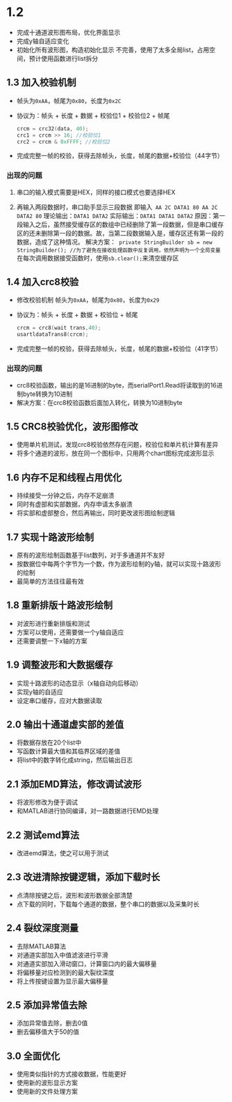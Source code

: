 # 1.2 

- 完成十通道波形图布局，优化界面显示
- 完成y轴自适应变化
- 初始化所有波形图，构造初始化显示
  不完善，使用了太多全局list，占用空间，预计使用函数进行list拆分

## 1.3 加入校验机制

- 帧头为`0xAA`，帧尾为`0x80`，长度为`0x2C`

- 协议为：帧头 + 长度 + 数据 + 校验位1 + 校验位2  + 帧尾

  ```c
  crcm = crc32(data, 40);
  crc1 = crcm >> 16; //校验位1
  crc2 = crcm & 0xFFFF; //校验位2
  ```

- 完成完整一帧的校验，获得去除帧头，长度，帧尾的数据+校验位（44字节）

### 出现的问题

1. 串口的输入模式需要是HEX，同样的接口模式也要选择HEX

2. 再输入两段数据时，串口助手显示三段数据
   即输入` AA 2C DATA1 80 AA 2C DATA2 80`
   理论输出：`DATA1 DATA2`
   实际输出：`DATA1 DATA1 DATA2`
   原因：第一段输入之后，虽然接受缓存区的数组中已经删除了第一段数据，但是串口缓存区的还未删除第一段的数据。故，当第二段数据输入是，缓存区还有第一段的数据，造成了这种情况。
   解决方案：` private StringBuilder sb = new StringBuilder(); //为了避免在接收处理函数中反复调用，依然声明为一个全局变量`  在每次调用数据接受函数时，使用`sb.clear();`来清空缓存区

## 1.4 加入crc8校验

- 修改校验机制
  帧头为`0xAA`，帧尾为`0x80`，长度为`0x29`

- 协议为：帧头 + 长度 + 数据 + 校验位 + 帧尾
  ```c
  crcm = crc8(wait trans,40);
  usartldataTrans8(crcm);
  ```

- 完成完整一帧的校验，获得去除帧头，长度，帧尾的数据+校验位（41字节）

### 出现的问题

- crc8校验函数，输出的是16进制的byte，而serialPort1.Read将读取到的16进制byte转换为10进制
- 解决方案：在crc8校验函数后面加入转化，转换为10进制byte

## 1.5 CRC8校验优化，波形图修改

- 使用单片机测试，发现crc8校验依然存在问题，校验位和单片机计算有差异
- 将多个通道的波形，放在同一个图标中，只用两个chart图标完成波形显示

## 1.6 内存不足和线程占用优化

- 持续接受一分钟之后，内存不足崩溃
- 同时有虚部和实部数据，内存申请太多崩溃
- 将实部和虚部整合，然后再输出，同时更改波形图绘制逻辑

## 1.7 实现十路波形绘制

- 原有的波形绘制函数基于list数列，对于多通道并不友好
- 按数据位中每两个字节为一个数，作为波形绘制的y轴，就可以实现十路波形的绘制
- 最简单的方法往往最有效

## 1.8 重新排版十路波形绘制

- 对波形进行重新排版和测试
- 方案可以使用，还需要做一个y轴自适应
- 还需要调整一下x轴的方案

## 1.9 调整波形和大数据缓存

- 实现十路波形的动态显示（x轴自动向后移动）
- 实现y轴的自适应
- 设定串口缓存，应对大数据读取

## 2.0 输出十通道虚实部的差值

- 将数据存放在20个list中
- 写函数计算最大值和其临界区域的差值
- 将list中的数字转化成string，然后输出日志

## 2.1 添加EMD算法，修改调试波形

- 将波形修改为便于调试
- 和MATLAB进行协同编译，对一路数据进行EMD处理

## 2.2 测试emd算法

- 改进emd算法，使之可以用于测试

## 2.3 改进清除按键逻辑，添加下载时长

- 点清除按键之后，波形和波形数据全部清楚
- 点下载的同时，下载每个通道的数据，整个串口的数据以及采集时长

## 2.4 裂纹深度测量

- 去除MATLAB算法
- 对通道实部加入中值滤波进行平滑
- 对通道实部加入滑动窗口，计算窗口内的最大偏移量
- 将偏移量对应检测到的最大裂纹深度
- 将上传按键设置为显示最大偏移量

## 2.5 添加异常值去除

- 添加异常值去除，删去0值
- 删去偏移值大于50的值

## 3.0 全面优化

- 使用类似指针的方式接收数据，性能更好
- 使用新的波形显示方案
- 使用新的文件处理方案
